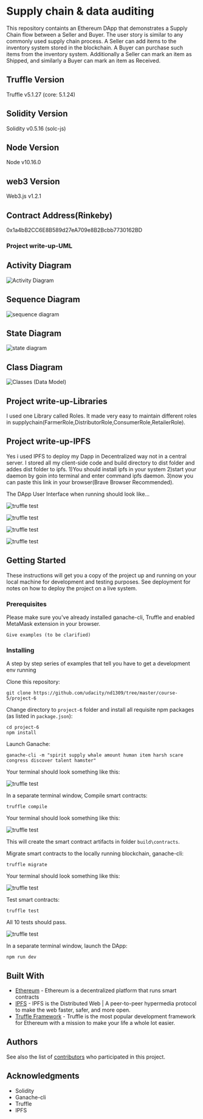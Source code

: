 # Supply chain & data auditing

This repository containts an Ethereum DApp that demonstrates a Supply Chain flow between a Seller and Buyer. The user story is similar to any commonly used supply chain process. A Seller can add items to the inventory system stored in the blockchain. A Buyer can purchase such items from the inventory system. Additionally a Seller can mark an item as Shipped, and similarly a Buyer can mark an item as Received.

## Truffle Version
Truffle v5.1.27 (core: 5.1.24)

## Solidity Version
Solidity v0.5.16 (solc-js)

## Node Version
Node v10.16.0

## web3 Version
Web3.js v1.2.1

## Contract Address(Rinkeby)
0x1a4bB2CC6E8B589d27eA709e8B2Bcbb7730162BD

### Project write-up-UML
## Activity Diagram
![Activity Diagram](images/activity-diagram.png)

## Sequence Diagram
![sequence diagram](images/sequence-diagram.png)

## State Diagram
![state diagram](images/state-diagram.png)

## Class Diagram
![Classes (Data Model)](images/class-diagram.png)


## Project write-up-Libraries
I used one Library called Roles. It made very easy to maintain different roles in supplychain(FarmerRole,DistributorRole,ConsumerRole,RetailerRole).

## Project write-up-IPFS
Yes i used IPFS to deploy my Dapp in Decentralized way not in a central server. I stored all my client-side code and build directory to dist folder and addes dist folder to ipfs. 
 1)You should install ipfs in your system
 2)start your daemon by goin into terminal and enter command ipfs daemon.
 3)now you can paste this link in your browser(Brave Browser Recommended).


The DApp User Interface when running should look like...

![truffle test](images/ftc_product_overview.png)

![truffle test](images/ftc_farm_details.png)

![truffle test](images/ftc_product_details.png)

![truffle test](images/ftc_transaction_history.png)


## Getting Started

These instructions will get you a copy of the project up and running on your local machine for development and testing purposes. See deployment for notes on how to deploy the project on a live system.

### Prerequisites

Please make sure you've already installed ganache-cli, Truffle and enabled MetaMask extension in your browser.

```
Give examples (to be clarified)
```

### Installing

A step by step series of examples that tell you have to get a development env running

Clone this repository:

```
git clone https://github.com/udacity/nd1309/tree/master/course-5/project-6
```

Change directory to ```project-6``` folder and install all requisite npm packages (as listed in ```package.json```):

```
cd project-6
npm install
```

Launch Ganache:

```
ganache-cli -m "spirit supply whale amount human item harsh scare congress discover talent hamster"
```

Your terminal should look something like this:

![truffle test](images/ganache-cli.png)

In a separate terminal window, Compile smart contracts:

```
truffle compile
```

Your terminal should look something like this:

![truffle test](images/truffle_compile.png)

This will create the smart contract artifacts in folder ```build\contracts```.

Migrate smart contracts to the locally running blockchain, ganache-cli:

```
truffle migrate
```

Your terminal should look something like this:

![truffle test](images/truffle_migrate.png)

Test smart contracts:

```
truffle test
```

All 10 tests should pass.

![truffle test](images/truffle_test.png)

In a separate terminal window, launch the DApp:

```
npm run dev
```

## Built With

* [Ethereum](https://www.ethereum.org/) - Ethereum is a decentralized platform that runs smart contracts
* [IPFS](https://ipfs.io/) - IPFS is the Distributed Web | A peer-to-peer hypermedia protocol
to make the web faster, safer, and more open.
* [Truffle Framework](http://truffleframework.com/) - Truffle is the most popular development framework for Ethereum with a mission to make your life a whole lot easier.


## Authors

See also the list of [contributors](https://github.com/your/project/contributors.md) who participated in this project.

## Acknowledgments

* Solidity
* Ganache-cli
* Truffle
* IPFS
